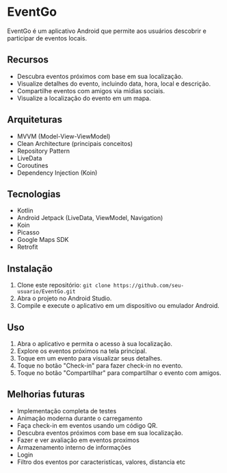 # EventGo

EventGo é um aplicativo Android que permite aos usuários descobrir e participar de eventos locais.

## Recursos

* Descubra eventos próximos com base em sua localização.
* Visualize detalhes do evento, incluindo data, hora, local e descrição.
* Compartilhe eventos com amigos via mídias sociais.
* Visualize a localização do evento em um mapa.

## Arquiteturas

* MVVM (Model-View-ViewModel)
* Clean Architecture (principais conceitos)
* Repository Pattern
* LiveData
* Coroutines
* Dependency Injection (Koin)

## Tecnologias

* Kotlin
* Android Jetpack (LiveData, ViewModel, Navigation)
* Koin
* Picasso
* Google Maps SDK
* Retrofit

## Instalação

1. Clone este repositório: `git clone https://github.com/seu-usuario/EventGo.git`
2. Abra o projeto no Android Studio.
3. Compile e execute o aplicativo em um dispositivo ou emulador Android.

## Uso

1. Abra o aplicativo e permita o acesso à sua localização.
2. Explore os eventos próximos na tela principal.
3. Toque em um evento para visualizar seus detalhes.
4. Toque no botão "Check-in" para fazer check-in no evento.
5. Toque no botão "Compartilhar" para compartilhar o evento com amigos.

## Melhorias futuras

* Implementação completa de testes
* Animação moderna durante o carregamento
* Faça check-in em eventos usando um código QR.
* Descubra eventos próximos com base em sua localização.
* Fazer e ver avaliação em eventos proximos
* Armazenamento interno de informações
* Login
* Filtro dos eventos por caracteristicas, valores, distancia etc


